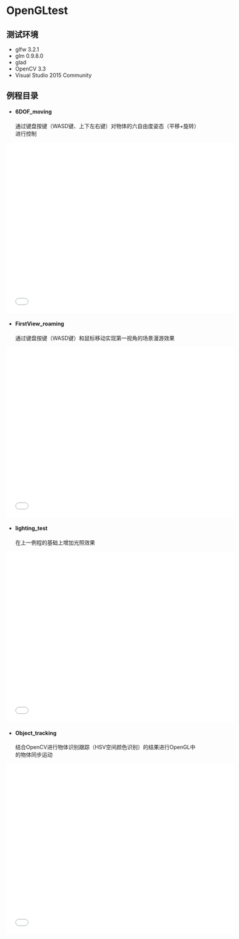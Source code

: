 # OpenGLtest
## 测试环境
* glfw 3.2.1
* glm 0.9.8.0
* glad
* OpenCV 3.3
* Visual Studio 2015 Community

## 例程目录

* #### 6DOF_moving 
  通过键盘按键（WASD键、上下左右键）对物体的六自由度姿态（平移+旋转）进行控制

<iframe  width="600" height="450" src="//player.bilibili.com/player.html?aid=24600871&cid=41339332&page=1" scrolling="no" border="0" frameborder="no" framespacing="0" allowfullscreen="true"> </iframe>

* #### FirstView_roaming 
  通过键盘按键（WASD键）和鼠标移动实现第一视角的场景漫游效果

<iframe width="600" height="450" src="//player.bilibili.com/player.html?aid=24600970&cid=41340043&page=1" scrolling="no" border="0" frameborder="no" framespacing="0" allowfullscreen="true"> </iframe>


* #### lighting_test 
  在上一例程的基础上增加光照效果

<iframe width="600" height="450" src="//player.bilibili.com/player.html?aid=24822508&cid=41835266&page=1" scrolling="no" border="0" frameborder="no" framespacing="0" allowfullscreen="true"> </iframe>

* #### Object_tracking 
  结合OpenCV进行物体识别跟踪（HSV空间颜色识别）的结果进行OpenGL中的物体同步运动

<iframe width="600" height="450" src="//player.bilibili.com/player.html?aid=24963047&cid=42233763&page=1" scrolling="no" border="0" frameborder="no" framespacing="0" allowfullscreen="true"> </iframe>
